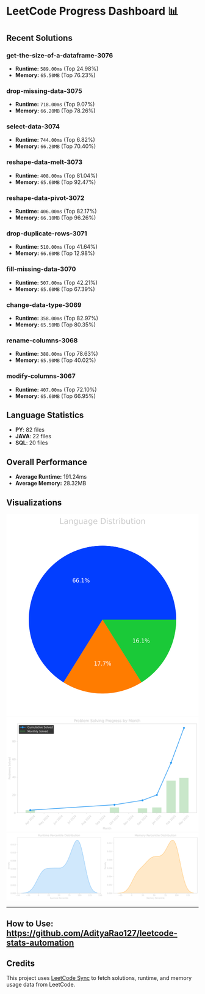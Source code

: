 # LeetCode Progress Dashboard 📊

## Recent Solutions
### get-the-size-of-a-dataframe-3076
- **Runtime:** `589.00ms` (Top 24.98%)
- **Memory:** `65.50MB` (Top 76.23%)

### drop-missing-data-3075
- **Runtime:** `718.00ms` (Top 9.07%)
- **Memory:** `66.20MB` (Top 78.26%)

### select-data-3074
- **Runtime:** `744.00ms` (Top 6.82%)
- **Memory:** `66.20MB` (Top 70.40%)

### reshape-data-melt-3073
- **Runtime:** `408.00ms` (Top 81.04%)
- **Memory:** `65.60MB` (Top 92.47%)

### reshape-data-pivot-3072
- **Runtime:** `406.00ms` (Top 82.17%)
- **Memory:** `66.10MB` (Top 96.26%)

### drop-duplicate-rows-3071
- **Runtime:** `510.00ms` (Top 41.64%)
- **Memory:** `66.60MB` (Top 12.98%)

### fill-missing-data-3070
- **Runtime:** `507.00ms` (Top 42.21%)
- **Memory:** `65.60MB` (Top 67.39%)

### change-data-type-3069
- **Runtime:** `358.00ms` (Top 82.97%)
- **Memory:** `65.50MB` (Top 80.35%)

### rename-columns-3068
- **Runtime:** `388.00ms` (Top 78.63%)
- **Memory:** `65.90MB` (Top 40.02%)

### modify-columns-3067
- **Runtime:** `407.00ms` (Top 72.10%)
- **Memory:** `65.60MB` (Top 66.95%)

## Language Statistics
- **PY**: 82 files
- **JAVA**: 22 files
- **SQL**: 20 files

## Overall Performance
- **Average Runtime:** 191.24ms
- **Average Memory:** 28.32MB

## Visualizations
![Language Distribution](images/lang_distribution.png)
![Problem Progress by Month](images/problem_progress.png)
![Performance Distribution](images/performance_distribution.png)

---

## How to Use: https://github.com/AdityaRao127/leetcode-stats-automation
## Credits
This project uses [LeetCode Sync](https://github.com/marketplace/actions/leetcode-sync) to fetch solutions, runtime, and memory usage data from LeetCode.
